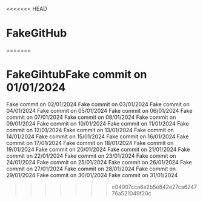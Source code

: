 <<<<<<< HEAD
# FakeGitHub


=======
# FakeGihtubFake commit on 01/01/2024
Fake commit on 02/01/2024
Fake commit on 03/01/2024
Fake commit on 04/01/2024
Fake commit on 05/01/2024
Fake commit on 06/01/2024
Fake commit on 07/01/2024
Fake commit on 08/01/2024
Fake commit on 09/01/2024 
Fake commit on 10/01/2024
Fake commit on 11/01/2024
Fake commit on 12/01/2024
Fake commit on 13/01/2024
Fake commit on 14/01/2024
Fake commit on 15/01/2024
Fake commit on 16/01/2024
Fake commit on 17/01/2024
Fake commit on 18/01/2024
Fake commit on 19/01/2024
Fake commit on 20/01/2024
Fake commit on 21/01/2024
Fake commit on 22/01/2024
Fake commit on 23/01/2024
Fake commit on 24/01/2024
Fake commit on 25/01/2024
Fake commit on 26/01/2024
Fake commit on 27/01/2024
Fake commit on 28/01/2024
Fake commit on 29/01/2024
Fake commit on 30/01/2024
Fake commit on 31/01/2024
>>>>>>> c04007cca6a2b5e842e27ca624776a521049f20c
